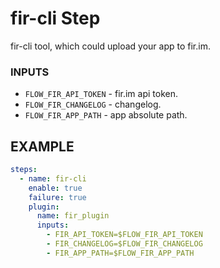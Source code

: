 # fir-cli Step
fir-cli tool, which could upload your app to fir.im.

### INPUTS

* `FLOW_FIR_API_TOKEN` - fir.im api token.
* `FLOW_FIR_CHANGELOG` - changelog.
* `FLOW_FIR_APP_PATH` - app absolute path.


## EXAMPLE 

```yml
steps:
  - name: fir-cli
    enable: true
    failure: true
    plugin:
      name: fir_plugin
      inputs:
        - FIR_API_TOKEN=$FLOW_FIR_API_TOKEN
        - FIR_CHANGELOG=$FLOW_FIR_CHANGELOG
        - FIR_APP_PATH=$FLOW_FIR_APP_PATH
```
